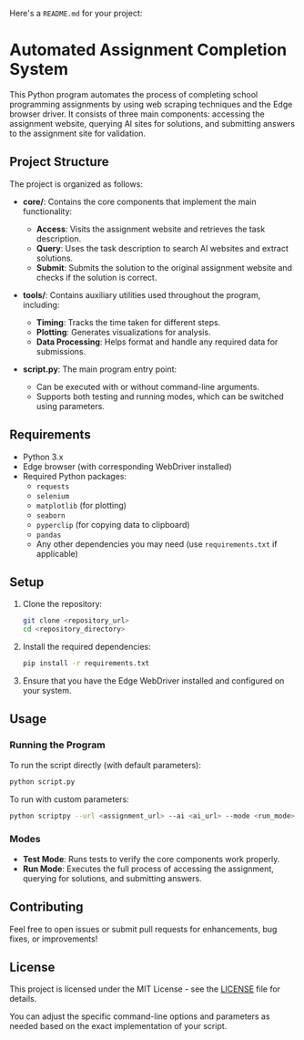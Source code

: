 Here's a `README.md` for your project:

# Automated Assignment Completion System

This Python program automates the process of completing school programming assignments by using web scraping techniques and the Edge browser driver. It consists of three main components: accessing the assignment website, querying AI sites for solutions, and submitting answers to the assignment site for validation.

## Project Structure

The project is organized as follows:

- **core/**: Contains the core components that implement the main functionality:
  - **Access**: Visits the assignment website and retrieves the task description.
  - **Query**: Uses the task description to search AI websites and extract solutions.
  - **Submit**: Submits the solution to the original assignment website and checks if the solution is correct.

- **tools/**: Contains auxiliary utilities used throughout the program, including:
  - **Timing**: Tracks the time taken for different steps.
  - **Plotting**: Generates visualizations for analysis.
  - **Data Processing**: Helps format and handle any required data for submissions.

- **script.py**: The main program entry point:
  - Can be executed with or without command-line arguments.
  - Supports both testing and running modes, which can be switched using parameters.

## Requirements

- Python 3.x
- Edge browser (with corresponding WebDriver installed)
- Required Python packages:
  - `requests`
  - `selenium`
  - `matplotlib` (for plotting)
  - `seaborn` 
  - `pyperclip` (for copying data to clipboard)
  - `pandas` 
  - Any other dependencies you may need (use `requirements.txt` if applicable)

## Setup

1. Clone the repository:

   ```bash
   git clone <repository_url>
   cd <repository_directory>
   ```

2. Install the required dependencies:

   ```bash
   pip install -r requirements.txt
   ```

3. Ensure that you have the Edge WebDriver installed and configured on your system.

## Usage

### Running the Program

To run the script directly (with default parameters):

```bash
python script.py
```

To run with custom parameters:

```bash
python scriptpy --url <assignment_url> --ai <ai_url> --mode <run_mode>
```

### Modes

- **Test Mode**: Runs tests to verify the core components work properly.
- **Run Mode**: Executes the full process of accessing the assignment, querying for solutions, and submitting answers.

## Contributing

Feel free to open issues or submit pull requests for enhancements, bug fixes, or improvements!

## License

This project is licensed under the MIT License - see the [LICENSE](LICENSE) file for details.


You can adjust the specific command-line options and parameters as needed based on the exact implementation of your script.